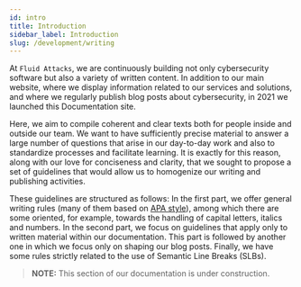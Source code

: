 ```yaml
---
id: intro
title: Introduction
sidebar_label: Introduction
slug: /development/writing
---
```


At `Fluid Attacks`,
we are continuously building not only cybersecurity software
but also a variety of written content.
In addition to our main website,
where we display information related to our services and solutions,
and where we regularly publish blog posts about cybersecurity,
in 2021 we launched this Documentation site.

Here, we aim to compile coherent and clear texts
both for people inside and outside our team.
We want to have sufficiently precise material
to answer a large number of questions that arise in our day-to-day work
and also to standardize processes and facilitate learning.
It is exactly for this reason,
along with our love for conciseness and clarity,
that we sought to propose a set of guidelines
that would allow us to homogenize our writing and publishing activities.

These guidelines are structured as follows:
In the first part, we offer general writing rules
(many of them based on [APA style](https://owl.purdue.edu/owl/research_and_citation/apa_style/apa_style_introduction.html)),
among which there are some oriented, for example,
towards the handling of capital letters, italics and numbers.
In the second part, we focus on guidelines
that apply only to written material within our documentation.
This part is followed by another one
in which we focus only on shaping our blog posts.
Finally, we have some rules
strictly related to the use of Semantic Line Breaks (SLBs).

> **NOTE:**
> This section of our documentation is under construction.
